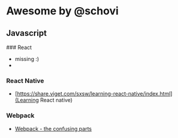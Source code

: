 # Awesome by @schovi

## Javascript

### React

- missing :)
- 

### React Native

- [https://share.viget.com/sxsw/learning-react-native/index.html](Learning React native)

### Webpack

- [Webpack - the confusing parts](https://medium.com/@rajaraodv/webpack-the-confusing-parts-58712f8fcad9)
